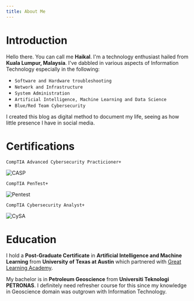 ```yaml
---
title: About Me
---
```


# Introduction

Hello there. You can call me **Haikal**. I'm a technology enthusiast hailed from **Kuala Lumpur, Malaysia**. I've dabbled in various aspects of Information Technology especially in the following:

- `Software and Hardware troubleshooting`
- `Network and Infrastructure`
- `System Administration`
- `Artificial Intelligence, Machine Learning and Data Science`
- `Blue/Red Team Cybersecurity`

I created this blog as digital method to document my life, seeing as how little presence I have in social media. 

# Certifications

`CompTIA Advanced Cybersecurity Practicioner+` 

![CASP](/img/CASP_ce_Certified.png)

`CompTIA PenTest+`

![Pentest](/img/Pentest_ce_certified.png)

`CompTIA Cybersecurity Analyst+`

![CySA](/img/CySA_ce_certified.png)

# Education

I hold a **Post-Graduate Certificate** in **Artificial Intelligence and Machine Learning** from **University of Texas at Austin** which partnered with [Great Learning Academy](https://www.mygreatlearning.com/academy).

My bachelor is in **Petroleum Geoscience** from **Universiti Teknologi PETRONAS**. I definitely need refresher course for this since my knowledge in Geoscience domain was outgrown with Information Technology.

